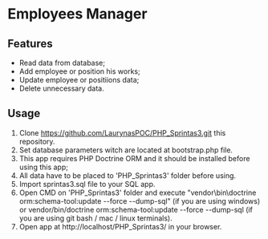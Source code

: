 # Employees Manager
## Features

* Read data from database;
* Add employee or position his works;
* Update employee or positiions data;
* Delete unnecessary data.

## Usage

1. Clone https://github.com/LaurynasPOC/PHP_Sprintas3.git this repository.
2. Set database parameters witch are located at bootstrap.php file.
3. This app requires PHP Doctrine ORM and it should be installed before using this app;
4. All data have to be placed to 'PHP_Sprintas3' folder before using.
5. Import sprintas3.sql file to your SQL app.
6. Open CMD on 'PHP_Sprintas3' folder and execute "vendor\bin\doctrine orm:schema-tool:update --force --dump-sql" (if you are using windows) or 
vendor/bin/doctrine orm:schema-tool:update --force --dump-sql (if you are using git bash / mac / linux terminals).
7. Open app at http://localhost/PHP_Sprintas3/ in your browser.


